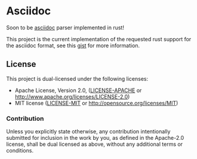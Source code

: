 # Asciidoc

Soon to be [asciidoc](https://docs.asciidoctor.org/asciidoc/latest/syntax-quick-reference/) parser implemented in rust!

This project is the current implementation of the requested rust support for the asciidoc format, see this [gist](https://gist.github.com/jamesmunns/06f70b68bde8e1394b79e936a8599718) for more information.



## License

This project is dual-licensed under the following licenses:

 * Apache License, Version 2.0, ([LICENSE-APACHE](LICENSE-APACHE) or http://www.apache.org/licenses/LICENSE-2.0)
 * MIT license ([LICENSE-MIT](LICENSE-MIT) or http://opensource.org/licenses/MIT)

### Contribution

Unless you explicitly state otherwise, any contribution intentionally
submitted for inclusion in the work by you, as defined in the Apache-2.0
license, shall be dual licensed as above, without any additional terms or
conditions.
